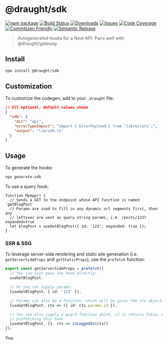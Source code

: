 # @draught/sdk

[![npm package][npm-img]][npm-url]
[![Build Status][build-img]][build-url]
[![Downloads][downloads-img]][downloads-url]
[![Issues][issues-img]][issues-url]
[![Code Coverage][codecov-img]][codecov-url]
[![Commitizen Friendly][commitizen-img]][commitizen-url]
[![Semantic Release][semantic-release-img]][semantic-release-url]

> Autogenerated hooks for a Next API. Pairs well with @draught/gateway

## Install

```bash
npm install @draught/sdk
```

## Customization

To customize the codegen, add to your `.draught` file:

```json
// All optional, default values shown
{
  "sdk": {
    "dir": "api",
    "errorTypeImport": "import { ErrorPayload } from 'lib/errors';",
    "output": "lib/sdk.ts"
  }
}
```

## Usage

To generate the hooks:

```bash
npx generate-sdk
```

To use a query hook:

```tsx
function MyApp() {
  // Sends a GET to the endpoint whose API function is named `getBlogPost`
  // Params are used to fill in any dynamic url segments first, then any
  // leftover are sent as query string params, i.e. /posts/123?expanded=true
  let blogPost = useGetBlogPost({ id: '123', expanded: true });
}
```

### SSR & SSG

To leverage server-side rendering and static site generation (i.e. `getServerSideProps` and `getStaticProps`), use the `prefetch` function:

```ts
export const getServerSideProps = prefetch([
  // You can just pass the hook directly:
  useGetBlogPost,

  // Or you can supply params:
  [useGetBlogPost, { id: '123' }],

  // Params can also be a function, which will be given the ctx object:
  [useGetBlogPost, ctx => ({ id: ctx.params.id }),

  // You can also supply a guard function which, if it returns false, will skip
  // prefetching this hook
  [useGetBlogPost, {}, ctx => isLoggedIn(ctx)]
]);
```

You

[build-img]: https://github.com/davewasmer/draught-sdk/actions/workflows/release.yml/badge.svg
[build-url]: https://github.com/davewasmer/draught-sdk/actions/workflows/release.yml
[downloads-img]: https://img.shields.io/npm/dt/@draught/sdk
[downloads-url]: https://www.npmtrends.com/@draught/sdk
[npm-img]: https://img.shields.io/npm/v/@draught/sdk
[npm-url]: https://www.npmjs.com/package/@draught/sdk
[issues-img]: https://img.shields.io/github/issues/davewasmer/draught-sdk
[issues-url]: https://github.com/davewasmer/draught-sdk/issues
[codecov-img]: https://codecov.io/gh/davewasmer/draught-sdk/branch/main/graph/badge.svg
[codecov-url]: https://codecov.io/gh/davewasmer/draught-sdk
[semantic-release-img]: https://img.shields.io/badge/%20%20%F0%9F%93%A6%F0%9F%9A%80-semantic--release-e10079.svg
[semantic-release-url]: https://github.com/semantic-release/semantic-release
[commitizen-img]: https://img.shields.io/badge/commitizen-friendly-brightgreen.svg
[commitizen-url]: http://commitizen.github.io/cz-cli/

